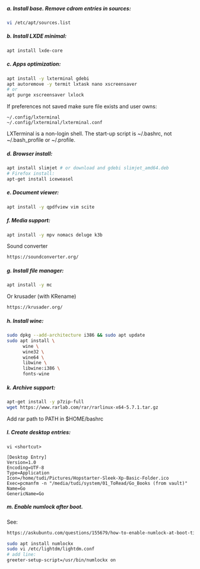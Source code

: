 ##### a. Install base. Remove cdrom entries in sources:
```bash
vi /etc/apt/sources.list
```
##### b. Install LXDE minimal:
```bash
apt install lxde-core
```
##### c. Apps optimization:
```bash
apt install -y lxterminal gdebi
apt autoremove -y termit lxtask nano xscreensaver
# or
apt purge xscreensaver lxlock
```
If preferences not saved make sure file exists and user owns:
```vim
~/.config/lxterminal
~/.config/lxterminal/lxterminal.conf
```
LXTerminal is a non-login shell. 
The start-up script is ~/.bashrc, not ~/.bash_profile or ~/.profile.

##### d. Browser install:
```bash
apt install slimjet # or download and gdebi slimjet_amd64.deb
# Firefox install:
apt-get install iceweasel
```
##### e. Document viewer:
```bash
apt install -y qpdfview vim scite
```
##### f. Media support:
```bash
apt install -y mpv nomacs deluge k3b
```
Sound converter
```html
https://soundconverter.org/
```
##### g. Install file manager:
```bash
apt install -y mc
```
Or krusader (with KRename)
```html
https://krusader.org/
```
##### h. Install wine:
```bash
sudo dpkg --add-architecture i386 && sudo apt update
sudo apt install \
      wine \
      wine32 \
      wine64 \
      libwine \
      libwine:i386 \
      fonts-wine
```
##### k. Archive support:
```bash
apt-get install -y p7zip-full
wget https://www.rarlab.com/rar/rarlinux-x64-5.7.1.tar.gz
```
Add rar path to PATH in $HOME/bashrc
##### l. Create desktop entries:
```vim
vi <shortcut>

[Desktop Entry]
Version=1.0
Encoding=UTF-8
Type=Application
Icon=/home/tudi/Pictures/Hopstarter-Sleek-Xp-Basic-Folder.ico
Exec=pcmanfm -n "/media/tudi/system/01_ToRead/Go_Books (from vault)"
Name=Go
GenericName=Go
```
##### m. Enable numlock after boot. 
See:
```html
https://askubuntu.com/questions/155679/how-to-enable-numlock-at-boot-time-for-login-screen
```
```bash
sudo apt install numlockx
sudo vi /etc/lightdm/lightdm.conf
# add line:
greeter-setup-script=/usr/bin/numlockx on
```
